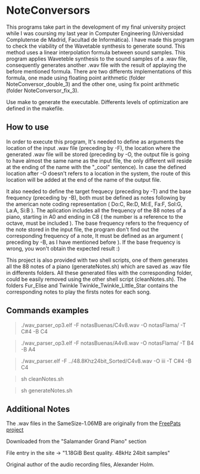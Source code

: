 # NoteConversors
This programs take part in the development of my final university project while I was coursing my last year in Computer Engineering (Universidad Complutense de Madrid, Facultad de Informática). I have made this program to check the viability of the Wavetable synthesis to generate sound. This method uses a linear interpolation formula between sound samples. This program applies Waveteble synthesis to the sound samples of a .wav file, consequently generates another .wav file with the result of applaying the before mentioned formula. There are two differents implementations of this formula, one made using floating point arithmetic (folder NoteConversor_double_3) and the other one, using fix point arithmetic (folder NoteConversor_fix_3).

Use make to generate the executable. Differents levels of optimization are defined in the makefile.

## How to use

In order to execute this program, It's needed to define as arguments the location of the input .wav file (preceding by -F), the location where the generated .wav file will be stored (preceding by -O, the output file is going to have almost the same name as the input file, the only different will reside at the ending of the name with the "_cool" sentence). In case the defined location after -O doesn't refers to a location in the system, the route of this location will be added at the end of the name of the output file. 

It also needed to define the target frequecy (preceding by -T) and the base frequency (preceding by  -B), both must be defined as notes following by the american note coding representation ( Do:C, Re:D, Mi:E, Fa:F, Sol:G, La:A, Si:B ). The aplication includes all the frequency of the 88 notes of a piano, starting in A0 and ending in C8 ( the number is a reference to the octave, must be included ). The base frequency refers to the frequency of the note stored in the input file, the program don't find out the corresponding frequency of a note, It must be defined as an argument ( preceding by  -B, as I have mentioned before ). If the base frequency is wrong, you won't obtain the expected result :)  

This project is also provided with two shell scripts, one of them generates all the 88 notes of a piano (generateNotes.sh) which are saved as .wav file in differents folders. All these generated files with the corresponding folder, could be easily removed using the other shell script (cleanNotes.sh). 
The folders Fur_Elise and Twinkle Twinkle_Twinkle_Little_Star contains the corresponding notes to play the firsts notes for each song.


## Commands examples
	
  >./wav_parser_op3.elf -F notasBuenas/C4v8.wav -O notasFlama/ -T C#4 -B C4

  >./wav_parser_op3.elf -F notasBuenas/A4v8.wav -O notasFlama/ -T B4 -B A4

  > ./wav_parser.elf -F ../48.8Khz24bit_Sorted/C4v8.wav -O iii -T C#4 -B C4

  > sh cleanNotes.sh

  > sh generateNotes.sh
## Additional Notes
The .wav files in the SameSize-1.06MB are originally from the [FreePats project](http://freepats.zenvoid.org/Piano/acoustic-grand-piano.html)

Downloaded from the "Salamander Grand Piano" section

File entry in the site -> "1.18GiB Best quality. 48kHz 24bit samples"

Original author of the audio recording files, Alexander Holm.
